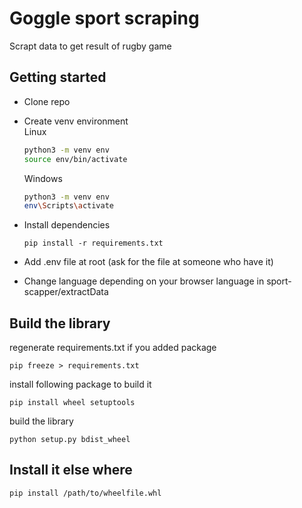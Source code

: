 # Goggle sport scraping

Scrapt data to get result of rugby game

## Getting started

- Clone repo
- Create venv environment \
    Linux
    ```Bash
    python3 -m venv env
    source env/bin/activate
    ```

    Windows
    ```Bash
    python3 -m venv env
    env\Scripts\activate
    ```

- Install dependencies
    ```
    pip install -r requirements.txt
    ```

- Add .env file at root (ask for the file at someone who have it)

- Change language depending on your browser language in sport-scapper/extractData

## Build the library
regenerate requirements.txt if you added package
```
pip freeze > requirements.txt
```

install following package to build it
```
pip install wheel setuptools
```

build the library
```
python setup.py bdist_wheel
```

## Install it else where
```
pip install /path/to/wheelfile.whl
```
